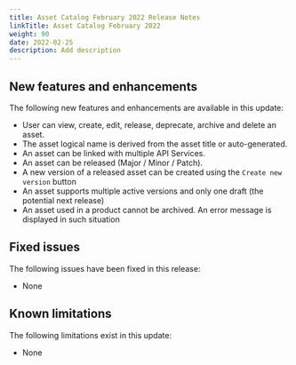 ```yaml
---
title: Asset Catalog February 2022 Release Notes
linkTitle: Asset Catalog February 2022
weight: 90
date: 2022-02-25
description: Add description
---
```

## New features and enhancements

The following new features and enhancements are available in this update:

* User can view, create, edit, release, deprecate, archive and delete an asset.
* The asset logical name is derived from the asset title or auto-generated.
* An asset can be linked with multiple API Services.
* An asset can be released (Major / Minor / Patch).
* A new version of a released asset can be created using the `Create new version` button
* An asset supports multiple active versions and only one draft (the potential next release)
* An asset used in a product cannot be archived. An error message is displayed in such situation

## Fixed issues

The following issues have been fixed in this release:

* None

## Known limitations

The following limitations exist in this update:

* None
